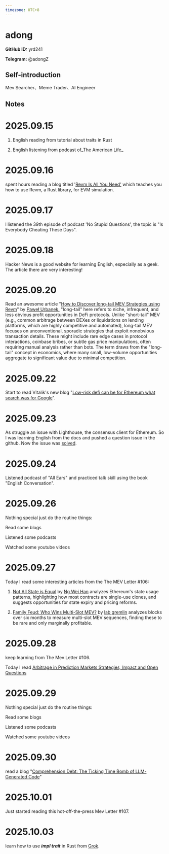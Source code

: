 ```yaml
---
timezone: UTC+8
---
```


# adong

**GitHub ID:** yrd241

**Telegram:** @adongZ

## Self-introduction

Mev Searcher、Meme Trader、AI Engineer

## Notes
<!-- Content_START -->
# 2025.09.15
<!-- DAILY_CHECKIN_2025-09-15_START -->
1.  English reading from tutorial about traits in Rust
    
2.  English listening from podcast of_The American Life_
<!-- DAILY_CHECKIN_2025-09-15_END -->


# 2025.09.16
<!-- DAILY_CHECKIN_2025-09-16_START -->
spent hours reading a blog titled '[Revm Is All You Need'](https://medium.com/@solidquant/revm-is-all-you-need-e01b5b0421e4) which teaches you how to use Revm, a Rust library, for EVM simulation.
<!-- DAILY_CHECKIN_2025-09-16_END -->


# 2025.09.17
<!-- DAILY_CHECKIN_2025-09-17_START -->
l listened the 39th episode of podcast 'No Stupid Questions', the topic is "Is Everybody Cheating These Days".
<!-- DAILY_CHECKIN_2025-09-17_END -->


# 2025.09.18
<!-- DAILY_CHECKIN_2025-09-18_START -->
Hacker News is a good website for learning English, especially as a geek. The article there are very interesting!
<!-- DAILY_CHECKIN_2025-09-18_END -->


# 2025.09.20
<!-- DAILY_CHECKIN_2025-09-20_START -->
Read an awesome article "[How to Discover long-tail MEV Strategies using Revm](https://pawelurbanek.com/long-tail-mev-revm)" by [Paweł Urbanek.](https://pawelurbanek.com/) "long-tail" here refers to niche, infrequent, and less obvious profit opportunities in DeFi protocols. Unlike "short-tail" MEV (e.g., common arbitrage between DEXes or liquidations on lending platforms, which are highly competitive and automated), long-tail MEV focuses on unconventional, sporadic strategies that exploit nonobvious transaction details. These might include rare edge cases in protocol interactions, coinbase bribes, or subtle gas price manipulations, often requiring manual analysis rather than bots. The term draws from the "long-tail" concept in economics, where many small, low-volume opportunities aggregate to significant value due to minimal competition.
<!-- DAILY_CHECKIN_2025-09-20_END -->


# 2025.09.22
<!-- DAILY_CHECKIN_2025-09-22_START -->
Start to read Vitalik's new blog "[Low-risk defi can be for Ethereum what search was for Google](https://vitalik.eth.limo/general/2025/09/21/low_risk_defi.html)".
<!-- DAILY_CHECKIN_2025-09-22_END -->


# 2025.09.23
<!-- DAILY_CHECKIN_2025-09-23_START -->
As struggle an issue with Lighthouse, the consensus client for Ethereum. So I was learning English from the docs and pushed a question issue in the github. Now the issue was [solved](https://github.com/sigp/lighthouse/issues/8095#issuecomment-3324400252).
<!-- DAILY_CHECKIN_2025-09-23_END -->


# 2025.09.24
<!-- DAILY_CHECKIN_2025-09-24_START -->
Listened podcast of "All Ears" and practiced talk skill using the book "English Conversation".
<!-- DAILY_CHECKIN_2025-09-24_END -->


# 2025.09.26
<!-- DAILY_CHECKIN_2025-09-26_START -->
Nothing special just do the routine things:

Read some blogs

Listened some podcasts

Watched some youtube videos
<!-- DAILY_CHECKIN_2025-09-26_END -->


# 2025.09.27
<!-- DAILY_CHECKIN_2025-09-27_START -->
Today I read some interesting articles from the The MEV Letter #106:

1.  [Not All State is Equal](https://xxyqz.clicks.mlsend2.com/tb/cl/eyJ2Ijoie1wiYVwiOjExMjA5LFwibFwiOjE2NjM3MTcyNzY4MTUyMTUyMixcInJcIjoxNjYzNzE3NDA4MzkwNTMxNzR9IiwicyI6IjQ5ODg4ZDhiYjY4OGVjNTMifQ) by [Ng Wei Han](https://xxyqz.clicks.mlsend2.com/tb/cl/eyJ2Ijoie1wiYVwiOjExMjA5LFwibFwiOjE2NjM3MTcyNzY4Njc2NDQwNSxcInJcIjoxNjYzNzE3NDA4MzkwNTMxNzR9IiwicyI6IjQ3NDUxZTVhNjE5YzMxZDYifQ) analyzes Ethereum's state usage patterns, highlighting how most contracts are single-use clones, and suggests opportunities for state expiry and pricing reforms.
    
2.  [Family Feud: Who Wins Multi-Slot MEV?](https://xxyqz.clicks.mlsend2.com/tb/cl/eyJ2Ijoie1wiYVwiOjExMjA5LFwibFwiOjE2NjM3MTcyNzg0MzAwMjM1MixcInJcIjoxNjYzNzE3NDA4MzkwNTMxNzR9IiwicyI6IjQ2OWJiMmY4ZGZjMGE1ODIifQ) by [lab gremlin](https://xxyqz.clicks.mlsend2.com/tb/cl/eyJ2Ijoie1wiYVwiOjExMjA5LFwibFwiOjE2NjM3MTcyNzg0OTI5MzgxMixcInJcIjoxNjYzNzE3NDA4MzkwNTMxNzR9IiwicyI6ImFiYmU4NzRkZTVhZjdlYzkifQ) analyzes blocks over six months to measure multi-slot MEV sequences, finding these to be rare and only marginally profitable.
<!-- DAILY_CHECKIN_2025-09-27_END -->


# 2025.09.28
<!-- DAILY_CHECKIN_2025-09-28_START -->
keep learning from The Mev Letter #106.

Today I read [Arbitrage in Prediction Markets Strategies, Impact and Open Questions](https://collective.flashbots.net/t/arbitrage-in-prediction-markets-strategies-impact-and-open-questions/5198)
<!-- DAILY_CHECKIN_2025-09-28_END -->


# 2025.09.29
<!-- DAILY_CHECKIN_2025-09-29_START -->
Nothing special just do the routine things:

Read some blogs

Listened some podcasts

Watched some youtube videos
<!-- DAILY_CHECKIN_2025-09-29_END -->


# 2025.09.30
<!-- DAILY_CHECKIN_2025-09-30_START -->
read a blog "[Comprehension Debt: The Ticking Time Bomb of LLM-Generated Code](https://codemanship.wordpress.com/2025/09/30/comprehension-debt-the-ticking-time-bomb-of-llm-generated-code/)"
<!-- DAILY_CHECKIN_2025-09-30_END -->


# 2025.10.01
<!-- DAILY_CHECKIN_2025-10-01_START -->
Just started reading this hot-off-the-press Mev Letter #107.
<!-- DAILY_CHECKIN_2025-10-01_END -->


# 2025.10.03
<!-- DAILY_CHECKIN_2025-10-03_START -->
learn how to use **_impl trait_** in Rust from [Grok](https://grok.com/share/c2hhcmQtMg%3D%3D_9af56922-f3c5-4aaf-acde-94d4833a0b03).
<!-- DAILY_CHECKIN_2025-10-03_END -->
<!-- Content_END -->
